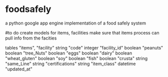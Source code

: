 foodsafely
==========

a python google app engine implementation of a food safely system 

#to do
create models for items, facilities
make sure that items process can pull info from the facities

tables "items", "facility"
    string   "code"
    integer  "facility_id"
    boolean  "peanuts"
    boolean  "tree_Nuts"
    boolean  "eggs"
    boolean  "dairy"
    boolean  "wheat_gluten"
    boolean  "soy"
    boolean  "fish"
    boolean  "crusta"
    string   "same_Line"
    string   "certifications"
    string   "item_class"
    datetime "updated_at"
